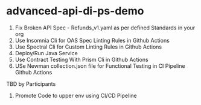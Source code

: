 # advanced-api-di-ps-demo

1. Fix Broken API Spec - Refunds_v1.yaml as per defined Standards in your org
2. Use Insomnia Cli for OAS Spec Linting Rules in Github Actions
3. Use Spectral Cli for Custom Linting Rules in Github Actions
4. Deploy/Run Java Service
5. Use Contract Testing With Prism Cli in Github Actions
6. USe Newman collection.json file for Functional Testing in CI Pipeline Github Actions

  TBD by Participants
   
1. Promote Code to upper env using CI/CD Pipeline


